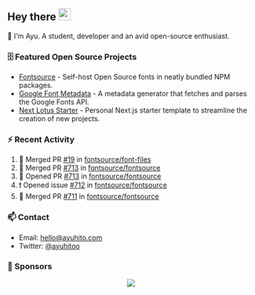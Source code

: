 ## Hey there <img src="https://media.giphy.com/media/hvRJCLFzcasrR4ia7z/giphy.gif" width="25" height="25">

📝 I'm Ayu. A student, developer and an avid open-source enthusiast.

### 🗄 Featured Open Source Projects

- [Fontsource](https://github.com/fontsource/fontsource) - Self-host Open Source fonts in neatly bundled NPM packages.
- [Google Font Metadata](https://github.com/fontsource/google-font-metadata) - A metadata generator that fetches and parses the Google Fonts API.
- [Next Lotus Starter](https://github.com/DecliningLotus/next-lotus-starter) - Personal Next.js starter template to streamline the creation of new projects.

### ⚡ Recent Activity

<!--START_SECTION:activity-->

1. 🎉 Merged PR [#19](https://github.com/fontsource/font-files/pull/19) in [fontsource/font-files](https://github.com/fontsource/font-files)
2. 🎉 Merged PR [#713](https://github.com/fontsource/fontsource/pull/713) in [fontsource/fontsource](https://github.com/fontsource/fontsource)
3. 💪 Opened PR [#713](https://github.com/fontsource/fontsource/pull/713) in [fontsource/fontsource](https://github.com/fontsource/fontsource)
4. ❗️ Opened issue [#712](https://github.com/fontsource/fontsource/issues/712) in [fontsource/fontsource](https://github.com/fontsource/fontsource)
5. 🎉 Merged PR [#711](https://github.com/fontsource/fontsource/pull/711) in [fontsource/fontsource](https://github.com/fontsource/fontsource)
<!--END_SECTION:activity-->

### 📫 Contact

- Email: hello@ayuhito.com
- Twitter: [@ayuhitoo](https://twitter.com/ayuhitoo)

### :sparkling_heart: Sponsors

<p align="center">
  <a href="https://cdn.jsdelivr.net/gh/ayuhito/ayuhito/sponsors.svg">
    <img src='https://cdn.jsdelivr.net/gh/ayuhito/ayuhito/sponsors.svg'/>
  </a>
</p>
